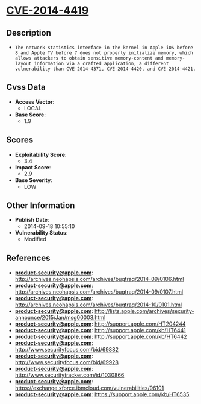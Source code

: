 
# [CVE-2014-4419](http://archives.neohapsis.com/archives/bugtraq/2014-09/0106.html)

## Description

- `The network-statistics interface in the kernel in Apple iOS before 8 and Apple TV before 7 does not properly initialize memory, which allows attackers to obtain sensitive memory-content and memory-layout information via a crafted application, a different vulnerability than CVE-2014-4371, CVE-2014-4420, and CVE-2014-4421.`

## Cvss Data

- **Access Vector**:
  - LOCAL
- **Base Score**:
  - 1.9

## Scores

- **Exploitability Score**:
  - 3.4
- **Impact Score**:
  - 2.9
- **Base Severity**:
  - LOW

## Other Information

- **Publish Date**:
  - 2014-09-18 10:55:10
- **Vulnerability Status**:
  - Modified

## References

- **product-security@apple.com**: http://archives.neohapsis.com/archives/bugtraq/2014-09/0106.html
- **product-security@apple.com**: http://archives.neohapsis.com/archives/bugtraq/2014-09/0107.html
- **product-security@apple.com**: http://archives.neohapsis.com/archives/bugtraq/2014-10/0101.html
- **product-security@apple.com**: http://lists.apple.com/archives/security-announce/2015/Jan/msg00003.html
- **product-security@apple.com**: http://support.apple.com/HT204244
- **product-security@apple.com**: http://support.apple.com/kb/HT6441
- **product-security@apple.com**: http://support.apple.com/kb/HT6442
- **product-security@apple.com**: http://www.securityfocus.com/bid/69882
- **product-security@apple.com**: http://www.securityfocus.com/bid/69928
- **product-security@apple.com**: http://www.securitytracker.com/id/1030866
- **product-security@apple.com**: https://exchange.xforce.ibmcloud.com/vulnerabilities/96101
- **product-security@apple.com**: https://support.apple.com/kb/HT6535
